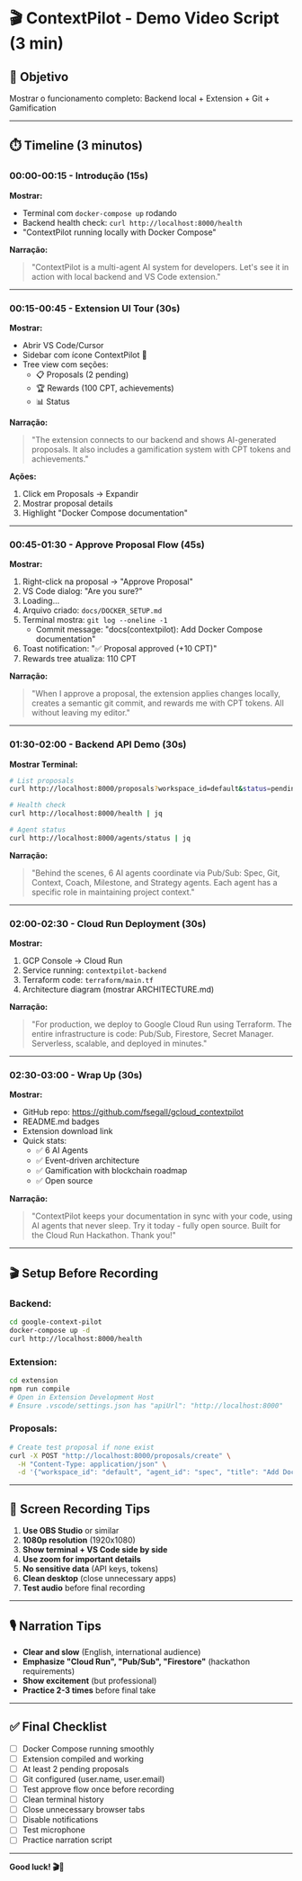 # 🎬 ContextPilot - Demo Video Script (3 min)

## 🎯 Objetivo
Mostrar o funcionamento completo: Backend local + Extension + Git + Gamification

---

## ⏱️ Timeline (3 minutos)

### **00:00-00:15** - Introdução (15s)
**Mostrar:**
- Terminal com `docker-compose up` rodando
- Backend health check: `curl http://localhost:8000/health`
- "ContextPilot running locally with Docker Compose"

**Narração:**
> "ContextPilot is a multi-agent AI system for developers.
> Let's see it in action with local backend and VS Code extension."

---

### **00:15-00:45** - Extension UI Tour (30s)
**Mostrar:**
- Abrir VS Code/Cursor
- Sidebar com ícone ContextPilot 🚀
- Tree view com seções:
  - 📋 Proposals (2 pending)
  - 🏆 Rewards (100 CPT, achievements)
  - 📊 Status

**Narração:**
> "The extension connects to our backend and shows AI-generated proposals.
> It also includes a gamification system with CPT tokens and achievements."

**Ações:**
1. Click em Proposals → Expandir
2. Mostrar proposal details
3. Highlight "Docker Compose documentation"

---

### **00:45-01:30** - Approve Proposal Flow (45s)
**Mostrar:**
1. Right-click na proposal → "Approve Proposal"
2. VS Code dialog: "Are you sure?"
3. Loading...
4. Arquivo criado: `docs/DOCKER_SETUP.md`
5. Terminal mostra: `git log --oneline -1`
   - Commit message: "docs(contextpilot): Add Docker Compose documentation"
6. Toast notification: "✅ Proposal approved (+10 CPT)"
7. Rewards tree atualiza: 110 CPT

**Narração:**
> "When I approve a proposal, the extension applies changes locally,
> creates a semantic git commit, and rewards me with CPT tokens.
> All without leaving my editor."

---

### **01:30-02:00** - Backend API Demo (30s)
**Mostrar Terminal:**
```bash
# List proposals
curl http://localhost:8000/proposals?workspace_id=default&status=pending | jq

# Health check
curl http://localhost:8000/health | jq

# Agent status
curl http://localhost:8000/agents/status | jq
```

**Narração:**
> "Behind the scenes, 6 AI agents coordinate via Pub/Sub:
> Spec, Git, Context, Coach, Milestone, and Strategy agents.
> Each agent has a specific role in maintaining project context."

---

### **02:00-02:30** - Cloud Run Deployment (30s)
**Mostrar:**
1. GCP Console → Cloud Run
2. Service running: `contextpilot-backend`
3. Terraform code: `terraform/main.tf`
4. Architecture diagram (mostrar ARCHITECTURE.md)

**Narração:**
> "For production, we deploy to Google Cloud Run using Terraform.
> The entire infrastructure is code: Pub/Sub, Firestore, Secret Manager.
> Serverless, scalable, and deployed in minutes."

---

### **02:30-03:00** - Wrap Up (30s)
**Mostrar:**
- GitHub repo: https://github.com/fsegall/gcloud_contextpilot
- README.md badges
- Extension download link
- Quick stats:
  - ✅ 6 AI Agents
  - ✅ Event-driven architecture
  - ✅ Gamification with blockchain roadmap
  - ✅ Open source

**Narração:**
> "ContextPilot keeps your documentation in sync with your code,
> using AI agents that never sleep. Try it today - fully open source.
> Built for the Cloud Run Hackathon. Thank you!"

---

## 🎬 Setup Before Recording

### Backend:
```bash
cd google-context-pilot
docker-compose up -d
curl http://localhost:8000/health
```

### Extension:
```bash
cd extension
npm run compile
# Open in Extension Development Host
# Ensure .vscode/settings.json has "apiUrl": "http://localhost:8000"
```

### Proposals:
```bash
# Create test proposal if none exist
curl -X POST "http://localhost:8000/proposals/create" \
  -H "Content-Type: application/json" \
  -d '{"workspace_id": "default", "agent_id": "spec", "title": "Add Docker Compose documentation", ...}'
```

---

## 📸 Screen Recording Tips

1. **Use OBS Studio** or similar
2. **1080p resolution** (1920x1080)
3. **Show terminal + VS Code side by side**
4. **Use zoom for important details**
5. **No sensitive data** (API keys, tokens)
6. **Clean desktop** (close unnecessary apps)
7. **Test audio** before final recording

---

## 🎙️ Narration Tips

- **Clear and slow** (English, international audience)
- **Emphasize "Cloud Run", "Pub/Sub", "Firestore"** (hackathon requirements)
- **Show excitement** (but professional)
- **Practice 2-3 times** before final take

---

## ✅ Final Checklist

- [ ] Docker Compose running smoothly
- [ ] Extension compiled and working
- [ ] At least 2 pending proposals
- [ ] Git configured (user.name, user.email)
- [ ] Test approve flow once before recording
- [ ] Clean terminal history
- [ ] Close unnecessary browser tabs
- [ ] Disable notifications
- [ ] Test microphone
- [ ] Practice narration script

---

**Good luck! 🎬🚀**

